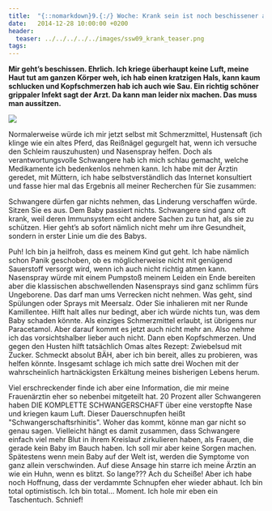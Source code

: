 ```yaml
---
title:  "{::nomarkdown}9.{:/} Woche: Krank sein ist noch beschissener als sonst"
date:   2014-12-28 10:00:00 +0200
header:
  teaser: ../../../../../images/ssw09_krank_teaser.png
tags:
---
```

**Mir geht’s beschissen. Ehrlich. Ich kriege überhaupt keine Luft, meine Haut tut am ganzen Körper weh, ich hab einen kratzigen Hals, kann kaum schlucken und Kopfschmerzen hab ich auch wie Sau. Ein richtig schöner grippaler Infekt sagt der Arzt. Da kann man leider nix machen. Das muss man aussitzen.**

![](../../../../../images/ssw09_krank.jpg)

Normalerweise würde ich mir jetzt selbst mit Schmerzmittel, Hustensaft (ich klinge wie ein altes Pferd, das Reißnägel gegurgelt hat, wenn ich versuche den Schleim rauszuhusten) und Nasenspray helfen. Doch als verantwortungsvolle Schwangere hab ich mich schlau gemacht, welche Medikamente ich bedenkenlos nehmen kann. Ich habe mit der Ärztin geredet, mit Müttern, ich habe selbstverständlich das Internet konsultiert und fasse hier mal das Ergebnis all meiner Recherchen für Sie zusammen:

Schwangere dürfen gar nichts nehmen, das Linderung verschaffen würde. Sitzen Sie es aus. Dem Baby passiert nichts. Schwangere sind ganz oft krank, weil deren Immunsystem echt andere Sachen zu tun hat, als sie zu schützen. Hier geht’s ab sofort nämlich nicht mehr um ihre Gesundheit, sondern in erster Linie um die des Babys.

Puh! Ich bin ja heilfroh, dass es meinem Kind gut geht. Ich habe nämlich schon Panik geschoben, ob es möglicherweise nicht mit genügend Sauerstoff versorgt wird, wenn ich auch nicht richtig atmen kann. Nasenspray würde mit einem Pumpstoß meinem Leiden ein Ende bereiten aber die klassischen abschwellenden Nasensprays sind ganz schlimm fürs Ungeborene. Das darf man ums Verrecken nicht nehmen. Was geht, sind Spülungen oder Sprays mit Meersalz. Oder Sie inhalieren mit ner Runde Kamillentee. Hilft halt alles nur bedingt, aber ich würde nichts tun, was dem Baby schaden könnte. Als einziges Schmerzmittel erlaubt, ist übrigens nur Paracetamol. Aber darauf kommt es jetzt auch nicht mehr an. Also nehme ich das vorsichtshalber lieber auch nicht. Dann eben Kopfschmerzen. Und gegen den Husten hilft tatsächlich Omas altes Rezept: Zwiebelsud mit Zucker. Schmeckt absolut BÄH, aber ich bin bereit, alles zu probieren, was helfen könnte. Insgesamt schlage ich mich satte drei Wochen mit der wahrscheinlich hartnäckigsten Erkältung meines bisherigen Lebens herum.

Viel erschreckender finde ich aber eine Information, die mir meine Frauenärztin eher so nebenbei mitgeteilt hat. 20 Prozent aller Schwangeren haben DIE KOMPLETTE SCHWANGERSCHAFT über eine verstopfte Nase und kriegen kaum Luft. Dieser Dauerschnupfen heißt "Schwangerschaftsrhinitis". Woher das kommt, könne man gar nicht so genau sagen. Vielleicht hängt es damit zusammen, dass Schwangere einfach viel mehr Blut in ihrem Kreislauf zirkulieren haben, als Frauen, die gerade kein Baby im Bauch haben. Ich soll mir aber keine Sorgen machen. Spätestens wenn mein Baby auf der Welt ist, werden die Symptome von ganz allein verschwinden. Auf diese Ansage hin starre ich meine Ärztin an wie ein Huhn, wenn es blitzt. So lange??? Ach du Scheiße! Aber ich habe noch Hoffnung, dass der verdammte Schnupfen eher wieder abhaut. Ich bin total optimistisch. Ich bin total… Moment. Ich hole mir eben ein Taschentuch. Schnief!

